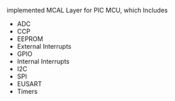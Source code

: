implemented MCAL Layer for PIC MCU, which Includes
- ADC
- CCP
- EEPROM
- External Interrupts
- GPIO
- Internal Interrupts
- I2C
- SPI
- EUSART
- Timers
   
 
